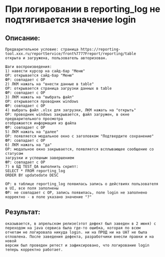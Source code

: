 # При логировании в reporting_log не подтягивается значение login


## Описание:

    Предварительное условие: страница https://reporting-tool.xxx.ru/reportService/front%7777Freport/reporting/table
    открыта и загружена, пользователь авторизован.

    Шаги воспроизведения:
    1) навести курсор на сайд-бар "Меню"
    ОР: открывается сайд-бар "Меню"
    ФР: совпадает с ОР
    2) ЛКМ нажать на "внести данные в table"
    ОР: открывается страница загрузки данных в table
    ФР: совпадает с ОР
    3) ЛКМ нажать на "выбрать файл"
    ОР: открывается проводник windows
    ФР: совпадает с ОР
    4) выбрать файл .xlsx для загрузки, ЛКМ нажать на "открыть"
    ОР: проводник windows закрывается, файл загружен, в окне предварительного просмотра
    отображается информация из файла
    ФР: совпадает с ОР
    5) ЛКМ нажать на "далее"
    ОР: появляется модальное окно с заголовком "Подтвердите сохранение"
    ФР: совпадает с ОР
    6) ЛКМ нажать на "да"
    ОР: модальное окно закрывается, появляется всплывающее сообщение со статусом
    загрузки и успешным завершением
    ФР: совпадает с ОР
    7) в БД TEST_QA выполнить скрипт:
    SELECT * FROM reporting_log
    ORDER BY updatedate DESC
    
    ОР: в таблице reporting_log появилась запись о действиях пользователя в UI, все поля заполнены
    ФР: не совпадает с ОР, запись появилась, поле login не заполнено корректно - в поле указано значение "?"

## Результат:
    оказывается, в апрельском релизе(этот дефект был заведен в 2 июня) с переходом на java сервиса была где-то ошибка, которая по всем
    отчетам не логировала никуда login. ни на ПРОД ни на UAT не была отловлена. После заведения дефекта, разработчики внесли правки и на новой
    версии был проведен ретест и зафиксировано, что логирование login теперь корректно работает.
